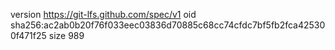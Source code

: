 version https://git-lfs.github.com/spec/v1
oid sha256:ac2ab0b20f76f033eec03836d70885c68cc74cfdc7bf5fb2fca425300f471f25
size 989
